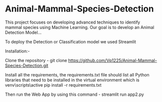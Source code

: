 # Animal-Mammal-Species-Detection
This project focuses on developing advanced techniques to identify mammal species using Machine Learning. Our goal is to develop an Animal Detection Model...

To deploy the Detection or Classification model we used Streamlit

Installation:-

Clone the repository -
git clone https://github.com/Vp1225/Animal-Mammal-Species-Detection.git

Install all the requirements, the requirements.txt file should list all Python libraries that need to be installed in the virtual environment which is venv\scripts\active
pip install -r requirements.txt


Then run the Web App by using this command -
streamlit run app2.py
